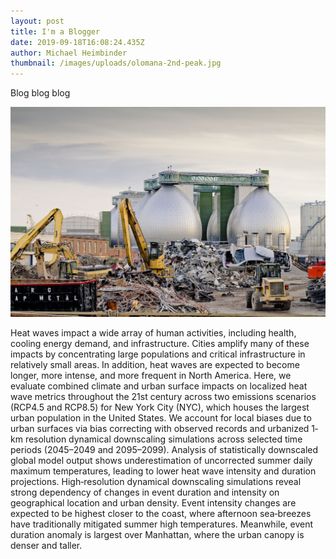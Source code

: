 ```yaml
---
layout: post
title: I'm a Blogger
date: 2019-09-18T16:08:24.435Z
author: Michael Heimbinder
thumbnail: /images/uploads/olomana-2nd-peak.jpg
---
```

Blog blog blog

![](/images/uploads/newtown-creek.jpg "Big big")

Heat waves impact a wide array of human activities, including health, cooling energy demand, and infrastructure. Cities amplify many of these impacts by concentrating large populations and critical infrastructure in relatively small areas. In addition, heat waves are expected to become longer, more intense, and more frequent in North America. Here, we evaluate combined climate and urban surface impacts on localized heat wave metrics throughout the 21st century across two emissions scenarios (RCP4.5 and RCP8.5) for New York City (NYC), which houses the largest urban population in the United States. We account for local biases due to urban surfaces via bias correcting with observed records and urbanized 1‐km resolution dynamical downscaling simulations across selected time periods (2045–2049 and 2095–2099). Analysis of statistically downscaled global model output shows underestimation of uncorrected summer daily maximum temperatures, leading to lower heat wave intensity and duration projections. High‐resolution dynamical downscaling simulations reveal strong dependency of changes in event duration and intensity on geographical location and urban density. Event intensity changes are expected to be highest closer to the coast, where afternoon sea‐breezes have traditionally mitigated summer high temperatures. Meanwhile, event duration anomaly is largest over Manhattan, where the urban canopy is denser and taller.
